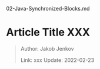 02-Java-Synchronized-Blocks.md
# Article Title XXX

> Author: Jakob Jenkov
>
> Link: xxx  Update: 2022-02-23